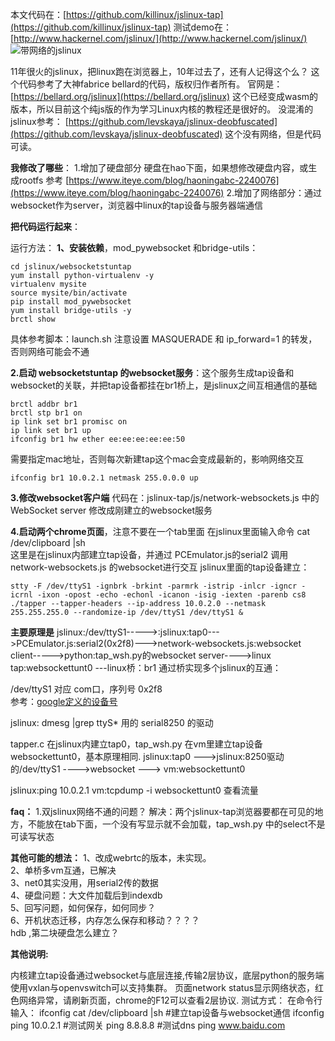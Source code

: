 本文代码在：[https://github.com/killinux/jslinux-tap](https://github.com/killinux/jslinux-tap)
测试demo在：[http://www.hackernel.com/jslinux/](http://www.hackernel.com/jslinux/)
![带网络的jslinux](https://img-blog.csdnimg.cn/20200624031118211.png?x-oss-process=image/watermark,type_ZmFuZ3poZW5naGVpdGk,shadow_10,text_aHR0cHM6Ly9ibG9nLmNzZG4ubmV0L2xlYWZyZW5jaGxlYWY=,size_16,color_FFFFFF,t_70#pic_center)

11年很火的jslinux，把linux跑在浏览器上，10年过去了，还有人记得这个么？
这个代码参考了大神fabrice bellard的代码，版权归作者所有。
官网是： [https://bellard.org/jslinux](https://bellard.org/jslinux) 这个已经变成wasm的版本，所以目前这个纯js版的作为学习Linux内核的教程还是很好的。
没混淆的jslinux参考： [https://github.com/levskaya/jslinux-deobfuscated](https://github.com/levskaya/jslinux-deobfuscated)
 这个没有网络，但是代码可读。


**我修改了哪些**：
1.增加了硬盘部分
硬盘在hao下面，如果想修改硬盘内容，或生成rootfs 参考 [https://www.iteye.com/blog/haoningabc-2240076](https://www.iteye.com/blog/haoningabc-2240076)
2.增加了网络部分：通过websocket作为server，浏览器中linux的tap设备与服务器端通信


**把代码运行起来**：

运行方法：
**1、安装依赖**，mod_pywebsocket 和bridge-utils：
```shell
cd jslinux/websocketstuntap
yum install python-virtualenv -y
virtualenv mysite
source mysite/bin/activate
pip install mod_pywebsocket
yum install bridge-utils -y
brctl show
```
具体参考脚本：launch.sh
注意设置 MASQUERADE 和 ip_forward=1 的转发，否则网络可能会不通

**2.启动 websocketstuntap 的websocket服务**：这个服务生成tap设备和websocket的关联，并把tap设备都挂在br1桥上，是jslinux之间互相通信的基础
```shell
brctl addbr br1
brctl stp br1 on
ip link set br1 promisc on
ip link set br1 up
ifconfig br1 hw ether ee:ee:ee:ee:ee:50
```
需要指定mac地址，否则每次新建tap这个mac会变成最新的，影响网络交互
```shell
ifconfig br1 10.0.2.1 netmask 255.0.0.0 up
```
**3.修改websocket客户端**
代码在：jslinux-tap/js/network-websockets.js
中的WebSocket server 修改成刚建立的websocket服务

**4.启动两个chrome页面**，注意不要在一个tab里面
在jslinux里面输入命令 cat /dev/clipboard |sh  
这里是在jslinux内部建立tap设备，并通过 PCEmulator.js的serial2  调用network-websockets.js 的websocket进行交互
jslinux里面的tap设备建立：
```shell
stty -F /dev/ttyS1 -ignbrk -brkint -parmrk -istrip -inlcr -igncr -icrnl -ixon -opost -echo -echonl -icanon -isig -iexten -parenb cs8
./tapper --tapper-headers --ip-address 10.0.2.0 --netmask 255.255.255.0 --randomize-ip /dev/ttyS1 /dev/ttyS1 &
```


**主要原理是**
jslinux:/dev/ttyS1----->:jslinux:tap0--->PCEmulator.js:serial2(0x2f8)--->network-websockets.js:websocket client----->python:tap_wsh.py的websocket server---->linux tap:websockettunt0 ---linux桥：br1
通过桥实现多个jslinux的互通：


/dev/ttyS1 对应 com口，序列号 0x2f8  
参考：[google定义的设备号](https://books.google.com.hk/books?id=u7ZVYFu50hkC&pg=PA719&lpg=PA719&dq=0x2f8%20/dev/ttyS1&source=bl&ots=IZRjCKGEGa&sig=ACfU3U0DNRadlUsVJejKNXo1m_5pYm8E3Q&hl=zh-CN&sa=X&redir_esc=y&sourceid=cndr#v=onepage&q=0x2f8&f=false)

jslinux:
dmesg |grep ttyS* 
用的 serial8250 的驱动

tapper.c 在jslinux内建立tap0，tap_wsh.py 在vm里建立tap设备websockettunt0，基本原理相同.
jslinux:tap0 --->jslinux:8250驱动的/dev/ttyS1 ---->websocket ---> vm:websockettunt0

jslinux:ping 10.0.2.1
vm:tcpdump -i websockettunt0 
查看流量


**faq：**
1.双jslinux网络不通的问题？
解决：两个jslinux-tap浏览器要都在可见的地方，不能放在tab下面，一个没有写显示就不会加载，tap_wsh.py 中的select不是可读写状态



**其他可能的想法：**
1、改成webrtc的版本，未实现。   
2、单桥多vm互通，已解决  
3、net0其实没用，用serial2传的数据  
4、硬盘问题：大文件加载后到indexdb  
5、回写问题，如何保存，如何同步？  
6、开机状态迁移，内存怎么保存和移动？？？？  
hdb ,第二块硬盘怎么建立？   



**其他说明:**

内核建立tap设备通过websocket与底层连接,传输2层协议，底层python的服务端使用vxlan与openvswitch可以支持集群。
页面network status显示网络状态，红色网络异常，请刷新页面，chrome的F12可以查看2层协议.
测试方式：
在命令行输入：
ifconfig
cat /dev/clipboard |sh
#建立tap设备与websocket通信
ifconfig
ping 10.0.2.1
#测试网关
ping 8.8.8.8
#测试dns
ping www.baidu.com
